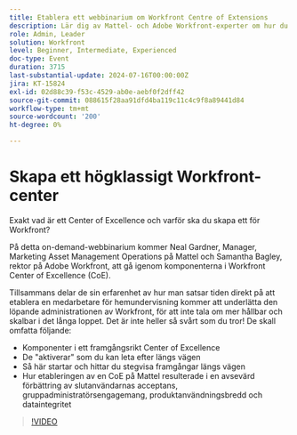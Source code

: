 ```yaml
---
title: Etablera ett webbinarium om Workfront Centre of Extensions
description: Lär dig av Mattel- och Adobe Workfront-experter om hur du skapar ett Workfront Center of Excellence (CoE) i vårt on-demand-webbinarium. Upptäck viktiga komponenter, verktyg och inkrementella steg för hållbar och skalbar administration, vilket förbättrar användarnas acceptans och förbättrar produktanvändningen och dataintegriteten.
role: Admin, Leader
solution: Workfront
level: Beginner, Intermediate, Experienced
doc-type: Event
duration: 3715
last-substantial-update: 2024-07-16T00:00:00Z
jira: KT-15824
exl-id: 02d88c39-f53c-4529-ab0e-aebf0f2dff42
source-git-commit: 088615f28aa91dfd4ba119c11c4c9f8a89441d84
workflow-type: tm+mt
source-wordcount: '200'
ht-degree: 0%

---
```


# Skapa ett högklassigt Workfront-center

Exakt vad är ett Center of Excellence och varför ska du skapa ett för Workfront?

På detta on-demand-webbinarium kommer Neal Gardner, Manager, Marketing Asset Management Operations på Mattel och Samantha Bagley, rektor på Adobe Workfront, att gå igenom komponenterna i Workfront Center of Excellence (CoE).

Tillsammans delar de sin erfarenhet av hur man satsar tiden direkt på att etablera en medarbetare för hemundervisning kommer att underlätta den löpande administrationen av Workfront, för att inte tala om mer hållbar och skalbar i det långa loppet. Det är inte heller så svårt som du tror! De skall omfatta följande:

* Komponenter i ett framgångsrikt Center of Excellence
* De &quot;aktiverar&quot; som du kan leta efter längs vägen
* Så här startar och hittar du stegvisa framgångar längs vägen
* Hur etableringen av en CoE på Mattel resulterade i en avsevärd förbättring av slutanvändarnas acceptans, gruppadministratörsengagemang, produktanvändningsbredd och dataintegritet

>[!VIDEO](https://video.tv.adobe.com/v/3431018/?learn=on)
